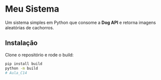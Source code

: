 # Meu Sistema

Um sistema simples em Python que consome a **Dog API** e retorna imagens aleatórias de cachorros.

## Instalação

Clone o repositório e rode o build:

```bash
pip install build
python -m build
#   A u l a _ C 1 4 
 
 
